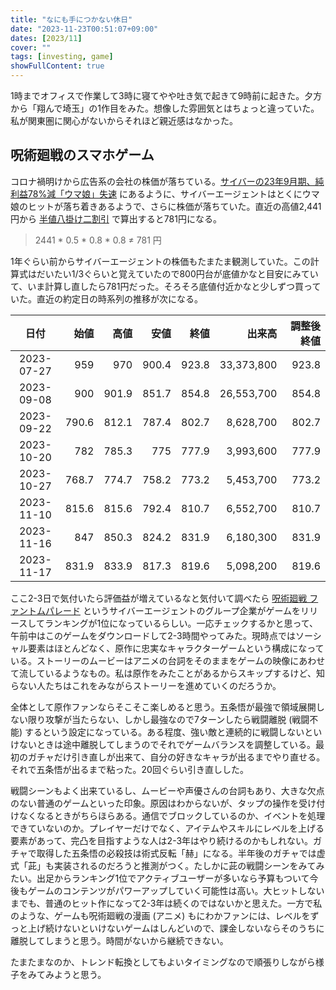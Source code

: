 ```yaml
---
title: "なにも手につかない休日"
date: "2023-11-23T00:51:07+09:00"
dates: [2023/11]
cover: ""
tags: [investing, game]
showFullContent: true
---
```


1時までオフィスで作業して3時に寝てやや吐き気で起きて9時前に起きた。夕方から「翔んで埼玉」の1作目をみた。想像した雰囲気とはちょっと違っていた。私が関東圏に関心がないからそれほど親近感はなかった。

## 呪術廻戦のスマホゲーム

コロナ禍明けから広告系の会社の株価が落ちている。[サイバーの23年9月期、純利益78%減「ウマ娘」失速](https://www.nikkei.com/article/DGXZQOUC319TX0R31C23A0000000/) にあるように、サイバーエージェントはとくにウマ娘のヒットが落ち着きあるようで、さらに株価が落ちていた。直近の高値2,441円から [半値八掛け二割引](https://www.nomura.co.jp/terms/japan/ha/a01849.html) で算出すると781円になる。

> 2441 * 0.5 * 0.8 * 0.8 ≠ 781 円

1年ぐらい前からサイバーエージェントの株価もたまたま観測していた。この計算式はだいたい1/3ぐらいと覚えていたので800円台が底値かなと目安にみていて、いま計算し直したら781円だった。そろそろ底値付近かなと少しずつ買っていた。直近の約定日の時系列の推移が次になる。

| 日付 | 始値 | 高値 | 安値 | 終値 | 出来高 | 調整後終値 |
| :--: | --: | --: | --: | --: | --: | --: |
| 2023-07-27 | 959 | 970 | 900.4 | 923.8 | 33,373,800 | 923.8 |
| 2023-09-08 | 900 | 901.9 | 851.7 | 854.8 | 26,553,700 | 854.8 |
| 2023-09-22 | 790.6 | 812.1 | 787.4 | 802.7 | 8,628,700 | 802.7 |
| 2023-10-20 | 782 | 785.3 | 775 | 777.9 | 3,993,600 | 777.9 |
| 2023-10-27 | 768.7 | 774.7 | 758.2 | 773.2 | 5,453,700 | 773.2 |
| 2023-11-10 | 815.6 | 815.6 | 792.4 | 810.7 | 6,552,700 | 810.7 |
| 2023-11-16 | 847 | 850.3 | 824.2 | 831.9 | 6,180,300 | 831.9 |
| 2023-11-17 | 831.9 | 833.9 | 817.3 | 819.6| 5,098,200 | 819.6 |

ここ2-3日で気付いたら評価益が増えているなと気付いて調べたら [呪術廻戦 ファントムパレード](https://jujutsuphanpara.jp/) というサイバーエージェントのグループ企業がゲームをリリースしてランキングが1位になっているらしい。一応チェックするかと思って、午前中はこのゲームをダウンロードして2-3時間やってみた。現時点ではソーシャル要素はほとんどなく、原作に忠実なキャラクターゲームという構成になっている。ストーリーのムービーはアニメの台詞をそのままをゲームの映像にあわせて流しているようなもの。私は原作をみたことがあるからスキップするけど、知らない人たちはこれをみながらストーリーを進めていくのだろうか。

全体として原作ファンならそこそこ楽しめると思う。五条悟が最強で領域展開しない限り攻撃が当たらない、しかし最強なので7ターンしたら戦闘離脱 (戦闘不能) するという設定になっている。ある程度、強い敵と連続的に戦闘しないといけないときは途中離脱してしまうのでそれでゲームバランスを調整している。最初のガチャだけ引き直しが出来て、自分の好きなキャラが出るまでやり直せる。それで五条悟が出るまで粘った。20回ぐらい引き直しした。

戦闘シーンもよく出来ているし、ムービーや声優さんの台詞もあり、大きな欠点のない普通のゲームといった印象。原因はわからないが、タップの操作を受け付けなくなるときがちらほらある。通信でブロックしているのか、イベントを処理できていないのか。プレイヤーだけでなく、アイテムやスキルにレベルを上げる要素があって、完凸を目指すような人は2-3年はやり続けるのかもしれない。ガチャで取得した五条悟の必殺技は術式反転「赫」になる。半年後のガチャでは虚式「茈」も実装されるのだろうと推測がつく。たしかに茈の戦闘シーンをみてみたい。出足からランキング1位でアクティブユーザーが多いなら予算もついて今後もゲームのコンテンツがパワーアップしていく可能性は高い。大ヒットしないまでも、普通のヒット作になって2-3年は続くのではないかと思えた。一方で私のような、ゲームも呪術廻戦の漫画 (アニメ) もにわかファンには、レベルをずっと上げ続けないといけないゲームはしんどいので、課金しないならそのうちに離脱してしまうと思う。時間がないから継続できない。

たまたまなのか、トレンド転換としてもよいタイミングなので順張りしながら様子をみてみようと思う。
